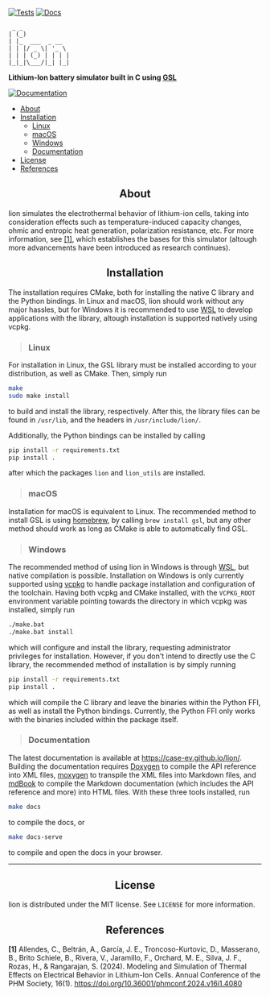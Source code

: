 [![Tests](https://github.com/case-ev/lion/actions/workflows/testing.yml/badge.svg)](https://github.com/case-ev/lion/actions/workflows/testing.yml)
[![Docs](https://github.com/case-ev/lion/actions/workflows/mdbook-pages.yml/badge.svg)](https://github.com/case-ev/lion/actions/workflows/mdbook-pages.yml)


```
 _ _
| (_)
| |_  ___  _ __
| | |/ _ \| '_ \
| | | (_) | | | |
|_|_|\___/|_| |_|

```

**Lithium-Ion battery simulator built in C using [GSL](https://www.gnu.org/software/gsl)**

[![Documentation](https://img.shields.io/badge/Documentation-000000?style=flat&logo=mdbook&logoColor=white)](https://case-ev.github.io/lion/)

- [About](#about)
- [Installation](#installation)
    - [Linux](#linux)
    - [macOS](#macos)
    - [Windows](#windows)
    - [Documentation](#documentation)
- [License](#license)
- [References](#references)

<h2 id="about" align="center">About</h2>

lion simulates the electrothermal behavior of lithium-ion cells, taking into consideration effects such as temperature-induced capacity changes, ohmic and entropic heat generation, polarization resistance, etc. For more information, see [[1]](#ref1), which establishes the bases for this simulator (altough more advancements have been introduced as research continues).

<h2 id="installation" align="center">Installation</h2>

The installation requires CMake, both for installing the native C library and the Python bindings. In Linux and macOS, lion should work without any major hassles, but for Windows it is recommended to use [WSL](https://learn.microsoft.com/en-us/windows/wsl/) to develop applications with the library, altough installation is supported natively using vcpkg.

>### Linux
For installation in Linux, the GSL library must be installed according to your distribution, as well as CMake. Then, simply run
```bash
make
sudo make install
```
to build and install the library, respectively. After this, the library files can be found in `/usr/lib`, and the headers in `/usr/include/lion/`.

Additionally, the Python bindings can be installed by calling
```bash
pip install -r requirements.txt
pip install .
```
after which the packages `lion` and `lion_utils` are installed.

>### macOS
Installation for macOS is equivalent to Linux. The recommended method to install GSL is using [homebrew](https://brew.sh/), by calling `brew install gsl`, but any other method should work as long as CMake is able to automatically find GSL.

>### Windows
The recommended method of using lion in Windows is through [WSL](https://learn.microsoft.com/en-us/windows/wsl/), but native compilation is possible. Installation on Windows is only currently supported using [vcpkg](https://learn.microsoft.com/en-us/vcpkg/) to handle package installation and configuration of the toolchain. Having both vcpkg and CMake installed, with the `VCPKG_ROOT` environment variable pointing towards the directory in which vcpkg was installed, simply run
```bat
./make.bat
./make.bat install
```
which will configure and install the library, requesting administrator privileges for installation. However, if you don't intend to directly use the C library, the recommended method of installation is by simply running
```bat
pip install -r requirements.txt
pip install .
```
which will compile the C library and leave the binaries within the Python FFI, as well as install the Python bindings. Currently, the Python FFI only works with the binaries included within the package itself.

>### Documentation
The latest documentation is available at https://case-ev.github.io/lion/. Building the documentation requires [Doxygen](https://doxygen.nl/index.html) to compile the API reference into XML files, [moxygen](https://github.com/sourcey/moxygen) to transpile the XML files into Markdown files, and [mdBook](https://github.com/rust-lang/mdbook) to compile the Markdown documentation (which includes the API reference and more) into HTML files. With these three tools installed, run
```bash
make docs
```
to compile the docs, or
```bash
make docs-serve
```
to compile and open the docs in your browser.

---
<h2 id="license" align="center">License</h2>

lion is distributed under the MIT license. See `LICENSE` for more information.

<h2 id="references" align="center">References</h2>

<a name="ref1"></a>
**[1]** Allendes, C., Beltrán, A., García, J. E., Troncoso-Kurtovic, D., Masserano, B., Brito Schiele, B., Rivera, V., Jaramillo, F., Orchard, M. E., Silva, J. F., Rozas, H., & Rangarajan, S. (2024). Modeling and Simulation of Thermal Effects on Electrical Behavior in Lithium-Ion Cells. Annual Conference of the PHM Society, 16(1). https://doi.org/10.36001/phmconf.2024.v16i1.4080
